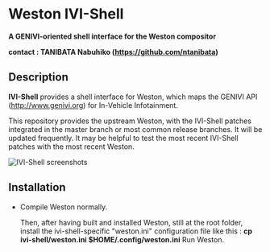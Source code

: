 Weston IVI-Shell
===============

<strong>A GENIVI-oriented shell interface for the Weston compositor

contact : TANIBATA Nabuhiko (https://github.com/ntanibata)</strong>


## Description

 <strong>IVI-Shell</strong> provides a shell interface for Weston, which maps the GENIVI API (http://www.genivi.org) for In-Vehicle Infotainment.

 This repository provides the upstream Weston, with the IVI-Shell patches integrated in the master branch or most common release branches. It will be updated frequently. It may be helpful to test the most recent IVI-Shell patches with the most recent Weston.

![IVI-Shell screenshots](http://lists.freedesktop.org/archives/wayland-devel/attachments/20140625/abbfc064/attachment-0001.png)

## Installation

* Compile Weston normally.

  Then, after having built and installed Weston, still at the root folder, install the ivi-shell-specific "weston.ini" configuration file like this :
<strong>cp ivi-shell/weston.ini $HOME/.config/weston.ini</strong>
  Run Weston.
